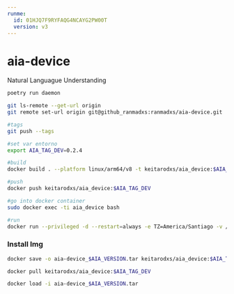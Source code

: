 ```yaml
---
runme:
  id: 01HJQ7F9RYFAQG4NCAYG2PW00T
  version: v3
---
```


# aia-device

Natural Languague Understanding

```sh {"id":"01HJQ7F9RXZBJJ4YEQA7Q49GYF"}
poetry run daemon

git ls-remote --get-url origin 
git remote set-url origin git@github_ranmadxs:ranmadxs/aia-device.git

#tags
git push --tags
```

```sh {"id":"01HJV2GKHFHRCW2MAYBX6DWF7V"}
#set var entorno
export AIA_TAG_DEV=0.2.4
```

```sh {"id":"01HJQ7F9RXZBJJ4YEQAAH1BXHZ"}
#build
docker build . --platform linux/arm64/v8 -t keitarodxs/aia_device:$AIA_TAG_DEV

#push
docker push keitarodxs/aia_device:$AIA_TAG_DEV

#go into docker container
sudo docker exec -ti aia_device bash

#run
docker run --privileged -d --restart=always -e TZ=America/Santiago -v /home/ranmadxs/aia/aia-device/target:/app/target --net=bridge --name aia_device --env-file .env keitarodxs/aia_device:$AIA_TAG_DEV

```

### Install Img

```sh {"id":"01HJQ7F9RXZBJJ4YEQAAX4XA1Y"}
docker save -o aia-device_$AIA_VERSION.tar keitarodxs/aia_device:$AIA_TAG_DEV

docker pull keitarodxs/aia_device:$AIA_TAG_DEV

docker load -i aia-device_$AIA_VERSION.tar
```
